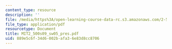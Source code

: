 ```yaml
---
content_type: resource
description: ''
file: /media/https%3A/open-learning-course-data-rc.s3.amazonaws.com/2-500-desalination-and-water-purification-spring-2009/889e5c6f34d6002bafa36e83d8cc8706_MIT2_500s09_sw05_pres.pdf
file_type: application/pdf
resourcetype: Document
title: MIT2_500s09_sw05_pres.pdf
uid: 889e5c6f-34d6-002b-afa3-6e83d8cc8706
---
```

